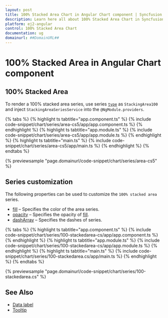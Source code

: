 ```yaml
---
layout: post
title: 100% Stacked Area Chart in Angular Chart component | Syncfusion
description: Learn here all about 100% Stacked Area Chart in Syncfusion Angular Chart component of Syncfusion Essential JS 2 and more.
platform: ej2-angular
control: 100% Stacked Area Chart
documentation: ug
domainurl: ##DomainURL##
---
```

# 100% Stacked Area in Angular Chart component

## 100% Stacked Area

To render a 100% stacked area series, use series [`type`](https://ej2.syncfusion.com/angular/documentation/api/chart/seriesDirective/#type) as `StackingArea100` and inject `StackingAreaSeriesService` into the `@NgModule.providers`.

{% tabs %}
{% highlight ts tabtitle="app.component.ts" %}
{% include code-snippet/chart/series/area-cs5/app/app.component.ts %}
{% endhighlight %}
{% highlight ts tabtitle="app.module.ts" %}
{% include code-snippet/chart/series/area-cs5/app/app.module.ts %}
{% endhighlight %}
{% highlight ts tabtitle="main.ts" %}
{% include code-snippet/chart/series/area-cs5/app/main.ts %}
{% endhighlight %}
{% endtabs %}

{% previewsample "page.domainurl/code-snippet/chart/series/area-cs5" %}

## Series customization

The following properties can be used to customize the `100% stacked area` series.

* [fill](https://ej2.syncfusion.com/angular/documentation/api/chart/seriesModel/#fill) – Specifies the color of the area series.
* [opacity](https://ej2.syncfusion.com/angular/documentation/api/chart/seriesModel/#opacity) – Specifies the opacity of [fill](https://ej2.syncfusion.com/angular/documentation/api/chart/seriesModel/#fill).
* [dashArray](https://ej2.syncfusion.com/angular/documentation/api/chart/seriesModel/#dasharray) – Specifies the dashes of series.

{% tabs %}
{% highlight ts tabtitle="app.component.ts" %}
{% include code-snippet/chart/series/100-stackedarea-cs/app/app.component.ts %}
{% endhighlight %}
{% highlight ts tabtitle="app.module.ts" %}
{% include code-snippet/chart/series/100-stackedarea-cs/app/app.module.ts %}
{% endhighlight %}
{% highlight ts tabtitle="main.ts" %}
{% include code-snippet/chart/series/100-stackedarea.cs/app/main.ts %}
{% endhighlight %}
{% endtabs %}

{% previewsample "page.domainurl/code-snippet/chart/series/100-stackedarea.cs" %}

## See Also

* [Data label](./data-labels/)
* [Tooltip](./tool-tip/)
